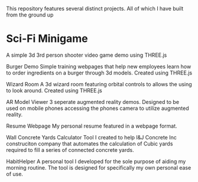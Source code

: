This repository features several distinct projects. All of which I have built from the ground up

# Sci-Fi Minigame
A simple 3d 3rd person shooter video game demo using THREE.js

Burger Demo
Simple training webpages that help new employees learn how to order ingredients on a burger through 3d models. Created using THREE.js

Wizard Room
A 3d wizard room featuring orbital controls to allows the using to look around. Created using THREE.js

AR Model Viewer
3 seperate augmented reality demos. Designed to be used on mobile phones accessing the phones camera to utilize augmented reality.

Resume Webpage
My personal resume featured in a webpage format.

Wall Concrete Yards Calculator
Tool I created to help I&J Concrete Inc construciton company that automates the calculation of Cubic yards required to fill a series of connected concrete yards.

HabitHelper
A personal tool I developed for the sole purpose of aiding my morning routine. The tool is designed for specifically my own personal ease of use.
